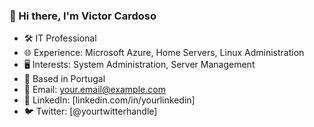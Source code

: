 ### 👋 Hi there, I'm Victor Cardoso

- 🛠 IT Professional
- 🌐 Experience: Microsoft Azure, Home Servers, Linux Administration
- 🖥 Interests: System Administration, Server Management
- 📍 Based in Portugal
- 📧 Email: your.email@example.com
- 🔗 LinkedIn: [linkedin.com/in/yourlinkedin]
- 🐦 Twitter: [@yourtwitterhandle]



<!--
**shoganaich/shoganaich** is a ✨ _special_ ✨ repository because its `README.md` (this file) appears on your GitHub profile.

Here are some ideas to get you started:

- 🔭 I’m currently working on ...
- 🌱 I’m currently learning ...
- 👯 I’m looking to collaborate on ...
- 🤔 I’m looking for help with ...
- 💬 Ask me about ...
- 📫 How to reach me: ...
- 😄 Pronouns: ...
- ⚡ Fun fact: ...
-->
